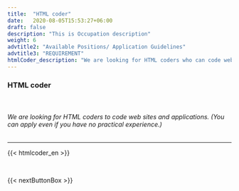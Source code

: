 ```yaml
---
title:  "HTML coder"
date:   2020-08-05T15:53:27+06:00
draft: false
description: "This is Occupation description"
weight: 6
advtitle2: "Available Positions/ Application Guidelines"
advtitle3: "REQUIREMENT"
htmlCoder_description: "We are looking for HTML coders who can code websites and applications.(You can apply even if you have no practical experience.)"
---
```


### **HTML coder**
&nbsp;
###### We are looking for HTML coders to code web sites and applications. (You can apply even if you have no practical experience.)
---
{{< htmlcoder_en >}}

&nbsp;

{{< nextButtonBox >}}
